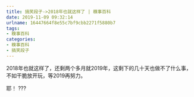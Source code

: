 ```yaml
---
title: 搞笑段子->2018年也就这样了 | 糗事百科
date: 2019-11-09 09:32:14
urlname: 16447664f8e55c7bf9cbb2271f5880b7
tags: 
- 糗事百科
categories:
- 糗事百科
- 搞笑段子
---
```

2018年也就这样了，还剩两个多月就2019年，这剩下的几十天也做不了什么事，不如干脆放开玩，等2019再努力。

耶！ ???


